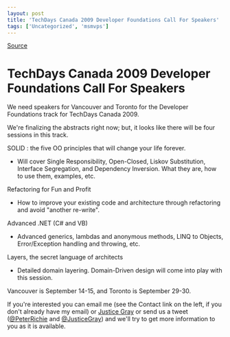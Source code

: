```yaml
---
layout: post
title: 'TechDays Canada 2009 Developer Foundations Call For Speakers'
tags: ['Uncategorized', 'msmvps']
---
```

[Source](http://blogs.msmvps.com/peterritchie/2009/08/24/techdays-canada-2009-developer-foundations-call-for-speakers/ "Permalink to TechDays Canada 2009 Developer Foundations Call For Speakers")

# TechDays Canada 2009 Developer Foundations Call For Speakers

We need speakers for Vancouver and Toronto for the Developer Foundations track for TechDays Canada 2009.

We're finalizing the abstracts right now; but, it looks like there will be four sessions in this track.

SOLID : the five OO principles that will change your life forever.

* Will cover Single Responsibility, Open-Closed, Liskov Substitution, Interface Segregation, and Dependency Inversion. What they are, how to use them, examples, etc. 

Refactoring for Fun and Profit

* How to improve your existing code and architecture through refactoring and avoid "another re-write". 

Advanced .NET (C# and VB)

* Advanced generics, lambdas and anonymous methods, LINQ to Objects, Error/Exception handling and throwing, etc. 

Layers, the secret language of architects

* Detailed domain layering. Domain-Driven design will come into play with this session. 

Vancouver is September 14-15, and Toronto is September 29-30.

If you're interested you can email me (see the Contact link on the left, if you don't already have my email) or [Justice Gray][1] or send us a tweet ([@PeterRichie][2] and [@JusticeGray][3]) and we'll try to get more information to you as it is available.

[1]: http://graysmatter.codivation.com/
[2]: http://twitter.com/PeterRitchie "@PeterRichie"
[3]: http://twitter.com/justicegray "@JusticeGray"


